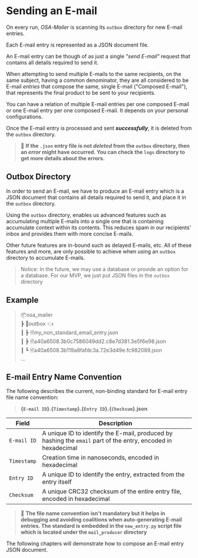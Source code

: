 # Sending an E-mail

On every run, _OSA-Mailer_ is scanning its `outbox` directory for new E-mail entries.

Each E-mail entry is represented as a JSON document file. 

An E-mail entry can be though of as just a single _"send E-mail"_ request that contains all details required to send it.  

When attempting to send multiple E-mails to the same recipients, on the same subject, having a common denominator, they are all considered to be E-mail _entries_ that compose the same, single E-mail ("Composed E-mail"), that represents the final product to be sent to your recipients.

You can have a relation of multiple E-mail entries per one composed E-mail
or one E-mail entry per one composed E-mail. It depends on your personal configurations.

Once the E-mail entry is processed and sent _**successfully**_, it is deleted from the `outbox` directory.

> 🚨 **If the `.json` entry file is not _deleted_ from the `outbox` directory, then an _error_ might have occurred. You can check the `logs` directory to get more details about the errors.**

## Outbox Directory  

In order to send an E-mail, we have to produce an E-mail entry which is a JSON document that contains all details required to send it, and place it in the `outbox` directory.

Using the `outbox` directory, enables us advanced features such as accumulating multiple E-mails into a single one that is containing accumulate context within its contents. This reduces spam in our recipients' inbox and provides them with more concise E-mails.

Other future features are in-bound such as delayed E-mails, etc. All of these features and more, are only possible to achieve when using an `outbox` directory to accumulate E-mails.

> Notice: In the future, we may use a database or provide an option for a database. For our MVP, we just put JSON files in the `outbox` directory

## Example  

> 📦osa_mailer  
> ┣ 📂outbox  👈  
> ┃ ┣ 🗎my_non_standard_email_entry.json  
> ┃ ┣ 🗎a40a6508.3b0c7586049dd2.c8e7d381.3e5f6e98.json   
> ┃ ┗ 🗎a40a6508.3b119a8fafdc3a.72e3d49e.fc982089.json  
> ...

## E-mail Entry Name Convention



The following describes the current, non-binding standard for E-mail entry file name convention:

 > **{`E-mail ID`}.{`Timestamp`}.{`Entry ID`}.{`Checksum`}.json**
 
| Field       | Description                                                                                                   |
| ----------- | ------------------------------------------------------------------------------------------------------------- |
| `E-mail ID` | A unique ID to identify the E-mail, produced by hashing the `email` part of the entry, encoded in hexadecimal |
| `Timestamp` | Creation time in nanoseconds, encoded in hexadecimal                                                          |
| `Entry ID`  | A unique ID to identify the entry, extracted from the entry itself                                            |
| `Checksum`  | A unique CRC32 checksum of the entire entry file, encoded in hexadecimal                                      |

> 🚨 **The file name convention isn't mandatory but it helps in debugging and avoiding coalitions when auto-generating E-mail entries. The standard is embedded in the `new_entry.py` script file which is located under the `mail_producer` directory**

The following chapters will demonstrate how to compose an E-mail entry JSON document.
